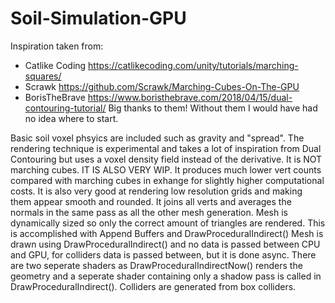 # Soil-Simulation-GPU
Inspiration taken from:
- Catlike Coding https://catlikecoding.com/unity/tutorials/marching-squares/
- Scrawk https://github.com/Scrawk/Marching-Cubes-On-The-GPU
- BorisTheBrave https://www.boristhebrave.com/2018/04/15/dual-contouring-tutorial/
Big thanks to them! Without them I would have had no idea where to start.

Basic soil voxel phsyics are included such as gravity and "spread". 
The rendering technique is experimental and takes a lot of inspiration from Dual Contouring but uses a voxel density field instead of the derivative. 
It is NOT marching cubes. IT IS ALSO VERY WIP.
It produces much lower vert counts compared with marching cubes in exhange for slightly higher computational costs. 
It is also very good at rendering low resolution grids and making them appear smooth and rounded.
It joins all verts and averages the normals in the same pass as all the other mesh generation.
Mesh is dynamically sized so only the correct amount of triangles are rendered. This is accomplished with Append Buffers and DrawProceduralIndirect()
Mesh is drawn using DrawProceduralIndirect() and no data is passed between CPU and GPU, for colliders data is passed between, but it is done async.
There are two seperate shaders as DrawProceduralIndirectNow() renders the geometry and a seperate shader containing only a shadow pass is called in DrawProceduralIndirect().
Colliders are generated from box colliders.
